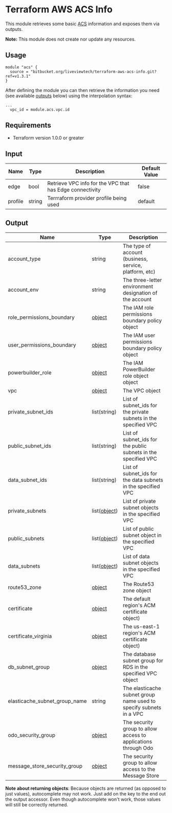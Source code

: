 # Terraform AWS ACS Info

This module retrieves some basic [ACS](https://bitbucket.org/liveviewtech/aws-acs) information and exposes them via outputs. 

**Note:** This module does not create nor update any resources.

## Usage

```hcl
module "acs" {
  source = "bitbucket.org/liveviewtech/terraform-aws-acs-info.git?ref=v1.3.1"
}
```

After defining the module you can then retrieve the information you need (see available [outputs](#output) below) using the interpolation syntax:

```hcl
...
  vpc_id = module.acs.vpc.id
```

## Requirements

* Terraform version 1.0.0 or greater

## Input

| Name    | Type   | Description                                              | Default Value |
| ------- | ------ | -------------------------------------------------------- | ------------- |
| edge    | bool   | Retrieve VPC info for the VPC that has Edge connectivity | false         |
| profile | string | Terrraform provider profile being used                   | default       |

## Output

| Name                          | Type                                                                                                                          | Description                                                        |
| ----------------------------- | ----------------------------------------------------------------------------------------------------------------------------- | ------------------------------------------------------------------ |
| account_type                  | string                                                                                                                        | The type of account (business, service, platform, etc)             |
| account_env                   | string                                                                                                                        | The three-letter environment designation of the account            |
| role_permissions_boundary     | [object](https://www.terraform.io/docs/providers/aws/d/iam_policy.html#attributes-reference)                                  | The IAM role permissions boundary policy object                    |
| user_permissions_boundary     | [object](https://www.terraform.io/docs/providers/aws/d/iam_policy.html#attributes-reference)                                  | The IAM user permissions boundary policy object                    |
| powerbuilder_role             | [object](https://www.terraform.io/docs/providers/aws/d/iam_role.html#attributes-reference)                                    | The IAM PowerBuilder role object object                            |
| vpc                           | [object](https://www.terraform.io/docs/providers/aws/d/vpc.html#attributes-reference)                                         | The VPC object                                                     |
| private_subnet_ids            | list(string)                                                                                                                  | List of subnet_ids for the private subnets in the specified VPC    |
| public_subnet_ids             | list(string)                                                                                                                  | List of subnet_ids for the public subnets in the specified VPC     |
| data_subnet_ids               | list(string)                                                                                                                  | List of subnet_ids for the data subnets in the specified VPC       |
| private_subnets               | list([object](https://www.terraform.io/docs/providers/aws/r/subnet.html#attributes-reference))                                | List of private subnet objects in the specified VPC                |
| public_subnets                | list([object](https://www.terraform.io/docs/providers/aws/r/subnet.html#attributes-reference))                                | List of public subnet object in the specified VPC                  |
| data_subnets                  | list([object](https://www.terraform.io/docs/providers/aws/r/subnet.html#attributes-reference))                                | List of data subnet objects in the specified VPC                   |
| route53_zone                  | [object](https://www.terraform.io/docs/providers/aws/r/route53_zone.html#attributes-reference)                                | The Route53 zone object                                            |
| certificate                   | [object](https://www.terraform.io/docs/providers/aws/d/acm_certificate.html#attributes-reference)                             | The default region's ACM certificate object)                       |
| certificate_virginia          | [object](https://www.terraform.io/docs/providers/aws/d/acm_certificate.html#attributes-reference)                             | The us-east-1 region's ACM certificate object)                     |
| db_subnet_group               | [object](https://registry.terraform.io/providers/hashicorp/aws/latest/docs/data-sources/db_subnet_group#attributes-reference) | The database subnet group for RDS in the specified VPC object      |
| elasticache_subnet_group_name | string                                                                                                                        | The elasticache subnet group name used to specify subnets in a VPC |
| odo_security_group            | [object](https://registry.terraform.io/providers/hashicorp/aws/latest/docs/data-sources/security_group#attributes-reference)  | The security group to allow access to applications through Odo     |
| message_store_security_group  | [object](https://registry.terraform.io/providers/hashicorp/aws/latest/docs/data-sources/security_group#attributes-reference)  | The security group to allow access to the Message Store            |

**Note about returning objects**: Because objects are returned (as opposed to just values), autocomplete may not work. Just add on the key to the end out the output accessor. Even though autocomplete won't work, those values will still be correctly returned.
